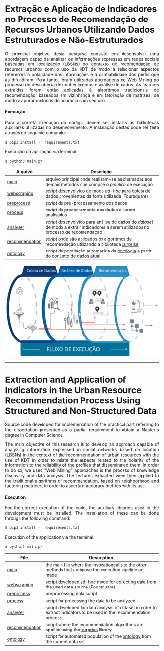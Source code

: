 # Extração e Aplicação de Indicadores no Processo de Recomendação de Recursos Urbanos Utilizando Dados Estruturados e Não-Estruturados

<p align="justify">O principal objetivo desta pesquisa consiste em desenvolver uma abordagem capaz de analisar
os informações expressas em redes sociais baseadas em localização (LBSNs) no contexto de recomendação de recursos urbanos com o uso da KDT de modo a relacionar aspectos referentes a polaridade das informações e a confiabilidade dos perfis que as difundiram.
Para tanto, foram utilizadas abordagens de Web Mining no processo de descoberta de conhecimentos e análise de dados.
As features extraídas foram então aplicadas à algoritmos tradicionais de recomendação, baseados em vizinhança e em fatoração de matrizes, de modo a apurar métricas de acurácia com seu uso. </p>


#### Execução
<p align="justify"> Para a correta execução do código, devem ser instalas as bibliotecas auxiliares utilizadas no desenvolvimento. A instalação destas pode ser feita através do seguinte comando: </p>

```sh
$ pip3 install -r requirements.txt
```

Execução da aplicação via terminal:

```sh
$ python3 main.py
```

| Arquivo | Descrição |
| ------ | ------ |
| [main][mainfile] | arquivo principal onde realizam-se as chamadas aos demais métodos que compõe o *pipeline* de execução|
| [webscraping][webscrapingfile] | *script* desenvolvido de modo *ad-hoc* para coleta de dados provenientes da fonte utilizada (Foursquare)|
| [preprocess][preprocessfile] | *script* de pré-processamento dos dados |
| [process][processfile] | *script* de processamento dos dados a serem analisados |
| [analyser][analyserfile] | *script* desenvolvido para análise de dados do *dataset* de modo a extrair indicadores a serem utilizados no processo de recomendação |
| [recommendation][recommendationfile] | *script* onde são aplicados os algoritmos de recomendação utilizando a biblioteca [surprise][surpriselib] |
| [ontology][ontologyfile] | *script* de população automazida da [ontologia][onto] a partir do conjunto de dados atual|


<img src="./fluxo.svg">

[mainfile]: <https://github.com/brendasalenave/dissertacao/blob/master/main.py>
[webscrapingfile]: <https://github.com/brendasalenave/dissertacao/blob/master/webscraping.py>
[preprocessfile]: <https://github.com/brendasalenave/dissertacao/blob/master/preprocess.py>
[processfile]: <https://github.com/brendasalenave/dissertacao/blob/master/process.py>
[analyserfile]: <https://github.com/brendasalenave/dissertacao/blob/master/analyser.py>
[recommendationfile]: <https://github.com/brendasalenave/dissertacao/blob/master/recommendation.py>
[ontologyfile]: <https://github.com/brendasalenave/dissertacao/blob/master/ontology.py>
[onto]: <https://github.com/brendasalenave/dissertacao/tree/master/ontology>
[surpriselib]: <http://surpriselib.com>

<hr>

# Extraction and Application of Indicators in the Urban Resource Recommendation Process Using Structured and Non-Structured Data

<p align="justify"> Source code developed for implementation of the practical part referring to the dissertation presented as a partial requirement to obtain a Master's degree in Computer Science. </p>	

 <p align="justify"> The main objective of this research is to develop an approach capable of analyzing information expressed in social networks based on location (LBSNs) in the context of the recommendation of urban resources with the use of KDT in order to relate the aspects related to the polarity of the information to the reliability of the profiles that disseminated them.	
In order to do so, we used "Web Mining" approaches in the process of knowledge discovery and data analysis.	
The features extracted were then applied to the traditional algorithms of recommendation, based on neighborhood and factoring matrices, in order to ascertain accuracy metrics with its use. </p>	

 <h4> Execution </h4>
 
<p align="justify"> For the correct execution of the code, the auxiliary libraries used in the development must be installed. The installation of these can be done through the following command:  </p>	

 ```sh	
$ pip3 install -r requirements.txt	
```	

 Execution of the application via the terminal:	

 ```sh	
$ python3 main.py	
```

| File | Description |
| ------ | ------ |
| [main][mainfile] | the main file where the invocationcalls to the other methods that compose the execution pipeline are made|
| [webscraping][webscrapingfile] | script developed ad-hoc mode for collecting data from the used data source (Foursquare) |
| [preprocess][preprocessfile] | preprocessing data script |
| [process][processfile] |  script for processing the data to be analyzed |
| [analyser][analyserfile] | script developed for data analysis of dataset in order to extract indicators to be used in the recommendation process |
| [recommendation][recommendationfile] |  script where the recommendation algorithms are applied using the [surprise][surpriselib] library |
| [ontology][ontologyfile] | script for automated population of the [ontology][onto] from the current data set|

[mainfile]: <https://github.com/brendasalenave/dissertacao/blob/master/main.py>
[webscrapingfile]: <https://github.com/brendasalenave/dissertacao/blob/master/webscraping.py>
[preprocessfile]: <https://github.com/brendasalenave/dissertacao/blob/master/preprocess.py>
[processfile]: <https://github.com/brendasalenave/dissertacao/blob/master/process.py>
[analyserfile]: <https://github.com/brendasalenave/dissertacao/blob/master/analyser.py>
[recommendationfile]: <https://github.com/brendasalenave/dissertacao/blob/master/recommendation.py>
[ontologyfile]: <https://github.com/brendasalenave/dissertacao/blob/master/ontology.py>
[onto]: <https://github.com/brendasalenave/dissertacao/tree/master/ontology>
[surpriselib]: <http://surpriselib.com>
